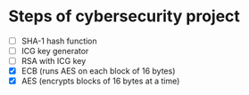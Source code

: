 # Steps of cybersecurity project

- [ ] SHA-1 hash function
- [ ] ICG key generator
- [ ] RSA with ICG key
- [x] ECB (runs AES on each block of 16 bytes)
- [x] AES (encrypts blocks of 16 bytes at a time)
